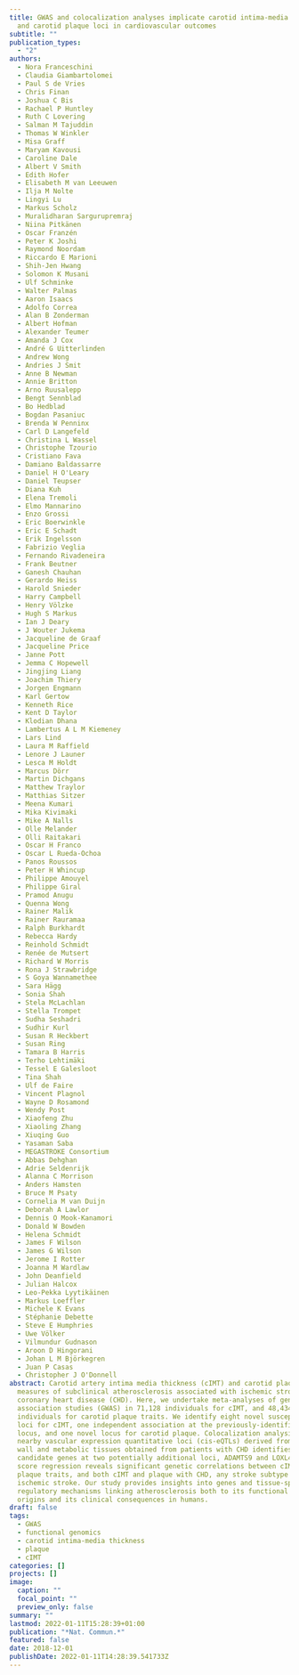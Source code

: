 ```yaml
---
title: GWAS and colocalization analyses implicate carotid intima-media thickness
  and carotid plaque loci in cardiovascular outcomes
subtitle: ""
publication_types:
  - "2"
authors:
  - Nora Franceschini
  - Claudia Giambartolomei
  - Paul S de Vries
  - Chris Finan
  - Joshua C Bis
  - Rachael P Huntley
  - Ruth C Lovering
  - Salman M Tajuddin
  - Thomas W Winkler
  - Misa Graff
  - Maryam Kavousi
  - Caroline Dale
  - Albert V Smith
  - Edith Hofer
  - Elisabeth M van Leeuwen
  - Ilja M Nolte
  - Lingyi Lu
  - Markus Scholz
  - Muralidharan Sargurupremraj
  - Niina Pitkänen
  - Oscar Franzén
  - Peter K Joshi
  - Raymond Noordam
  - Riccardo E Marioni
  - Shih-Jen Hwang
  - Solomon K Musani
  - Ulf Schminke
  - Walter Palmas
  - Aaron Isaacs
  - Adolfo Correa
  - Alan B Zonderman
  - Albert Hofman
  - Alexander Teumer
  - Amanda J Cox
  - André G Uitterlinden
  - Andrew Wong
  - Andries J Smit
  - Anne B Newman
  - Annie Britton
  - Arno Ruusalepp
  - Bengt Sennblad
  - Bo Hedblad
  - Bogdan Pasaniuc
  - Brenda W Penninx
  - Carl D Langefeld
  - Christina L Wassel
  - Christophe Tzourio
  - Cristiano Fava
  - Damiano Baldassarre
  - Daniel H O'Leary
  - Daniel Teupser
  - Diana Kuh
  - Elena Tremoli
  - Elmo Mannarino
  - Enzo Grossi
  - Eric Boerwinkle
  - Eric E Schadt
  - Erik Ingelsson
  - Fabrizio Veglia
  - Fernando Rivadeneira
  - Frank Beutner
  - Ganesh Chauhan
  - Gerardo Heiss
  - Harold Snieder
  - Harry Campbell
  - Henry Völzke
  - Hugh S Markus
  - Ian J Deary
  - J Wouter Jukema
  - Jacqueline de Graaf
  - Jacqueline Price
  - Janne Pott
  - Jemma C Hopewell
  - Jingjing Liang
  - Joachim Thiery
  - Jorgen Engmann
  - Karl Gertow
  - Kenneth Rice
  - Kent D Taylor
  - Klodian Dhana
  - Lambertus A L M Kiemeney
  - Lars Lind
  - Laura M Raffield
  - Lenore J Launer
  - Lesca M Holdt
  - Marcus Dörr
  - Martin Dichgans
  - Matthew Traylor
  - Matthias Sitzer
  - Meena Kumari
  - Mika Kivimaki
  - Mike A Nalls
  - Olle Melander
  - Olli Raitakari
  - Oscar H Franco
  - Oscar L Rueda-Ochoa
  - Panos Roussos
  - Peter H Whincup
  - Philippe Amouyel
  - Philippe Giral
  - Pramod Anugu
  - Quenna Wong
  - Rainer Malik
  - Rainer Rauramaa
  - Ralph Burkhardt
  - Rebecca Hardy
  - Reinhold Schmidt
  - Renée de Mutsert
  - Richard W Morris
  - Rona J Strawbridge
  - S Goya Wannamethee
  - Sara Hägg
  - Sonia Shah
  - Stela McLachlan
  - Stella Trompet
  - Sudha Seshadri
  - Sudhir Kurl
  - Susan R Heckbert
  - Susan Ring
  - Tamara B Harris
  - Terho Lehtimäki
  - Tessel E Galesloot
  - Tina Shah
  - Ulf de Faire
  - Vincent Plagnol
  - Wayne D Rosamond
  - Wendy Post
  - Xiaofeng Zhu
  - Xiaoling Zhang
  - Xiuqing Guo
  - Yasaman Saba
  - MEGASTROKE Consortium
  - Abbas Dehghan
  - Adrie Seldenrijk
  - Alanna C Morrison
  - Anders Hamsten
  - Bruce M Psaty
  - Cornelia M van Duijn
  - Deborah A Lawlor
  - Dennis O Mook-Kanamori
  - Donald W Bowden
  - Helena Schmidt
  - James F Wilson
  - James G Wilson
  - Jerome I Rotter
  - Joanna M Wardlaw
  - John Deanfield
  - Julian Halcox
  - Leo-Pekka Lyytikäinen
  - Markus Loeffler
  - Michele K Evans
  - Stéphanie Debette
  - Steve E Humphries
  - Uwe Völker
  - Vilmundur Gudnason
  - Aroon D Hingorani
  - Johan L M Björkegren
  - Juan P Casas
  - Christopher J O'Donnell
abstract: Carotid artery intima media thickness (cIMT) and carotid plaque are
  measures of subclinical atherosclerosis associated with ischemic stroke and
  coronary heart disease (CHD). Here, we undertake meta-analyses of genome-wide
  association studies (GWAS) in 71,128 individuals for cIMT, and 48,434
  individuals for carotid plaque traits. We identify eight novel susceptibility
  loci for cIMT, one independent association at the previously-identified PINX1
  locus, and one novel locus for carotid plaque. Colocalization analysis with
  nearby vascular expression quantitative loci (cis-eQTLs) derived from arterial
  wall and metabolic tissues obtained from patients with CHD identifies
  candidate genes at two potentially additional loci, ADAMTS9 and LOXL4. LD
  score regression reveals significant genetic correlations between cIMT and
  plaque traits, and both cIMT and plaque with CHD, any stroke subtype and
  ischemic stroke. Our study provides insights into genes and tissue-specific
  regulatory mechanisms linking atherosclerosis both to its functional genomic
  origins and its clinical consequences in humans.
draft: false
tags:
  - GWAS
  - functional genomics
  - carotid intima-media thickness
  - plaque
  - cIMT
categories: []
projects: []
image:
  caption: ""
  focal_point: ""
  preview_only: false
summary: ""
lastmod: 2022-01-11T15:28:39+01:00
publication: "*Nat. Commun.*"
featured: false
date: 2018-12-01
publishDate: 2022-01-11T14:28:39.541733Z
---
```

